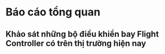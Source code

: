 # Báo cáo tổng quan
## Khảo sát những bộ điều khiển bay Flight Controller có trên thị trường hiện nay

